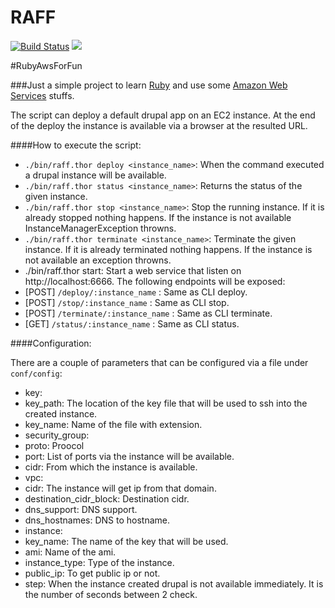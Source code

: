 # RAFF
[![Build Status](https://travis-ci.org/lmesz/RAFF.svg?branch=WIP)](https://travis-ci.org/lmesz/RAFF)
[![](https://images.microbadger.com/badges/image/lmesz/raff.svg)](https://microbadger.com/images/lmesz/raff)

#RubyAwsForFun

###Just a simple project to learn [Ruby](https://www.ruby-lang.org/en/) and use some [Amazon Web Services](https://aws.amazon.com/) stuffs.

The script can deploy a default drupal app on an EC2 instance. At the end of the deploy the instance is available via a browser at the resulted URL.

####How to execute the script:

* `./bin/raff.thor deploy <instance_name>`: When the command executed a drupal instance will be available.
* `./bin/raff.thor status <instance_name>`: Returns the status of the given instance.
* `./bin/raff.thor stop <instance_name>`: Stop the running instance. If it is already stopped nothing happens. If the instance is not available InstanceManagerException throwns.
* `./bin/raff.thor terminate <instance_name>`: Terminate the given instance. If it is already terminated nothing happens. If the instance is not available an exception throwns.
* ./bin/raff.thor start: Start a web service that listen on http://localhost:6666. The following endpoints will be exposed:
 * [POST] `/deploy/:instance_name` : Same as CLI deploy.
 * [POST] `/stop/:instance_name` : Same as CLI stop.
 * [POST] `/terminate/:instance_name` : Same as CLI terminate.
 * [GET] `/status/:instance_name` : Same as CLI status.

####Configuration:

There are a couple of parameters that can be configured via a file under `conf/config`:
 * key:
  * key_path: The location of the key file that will be used to ssh into the created instance.
  * key_name: Name of the file with extension.
 * security_group:
  * proto: Proocol
  * port: List of ports via the instance will be available.
  * cidr: From which the instance is available.
 * vpc:
  * cidr: The instance will get ip from that domain.
  * destination_cidr_block: Destination cidr.
  * dns_support: DNS support.
  * dns_hostnames: DNS to hostname.
 * instance:
  * key_name: The name of the key that will be used.
  * ami: Name of the ami.
  * instance_type: Type of the instance.
  * public_ip: To get public ip or not.
  * step: When the instance created drupal is not available immediately. It is the number of seconds between 2 check.
